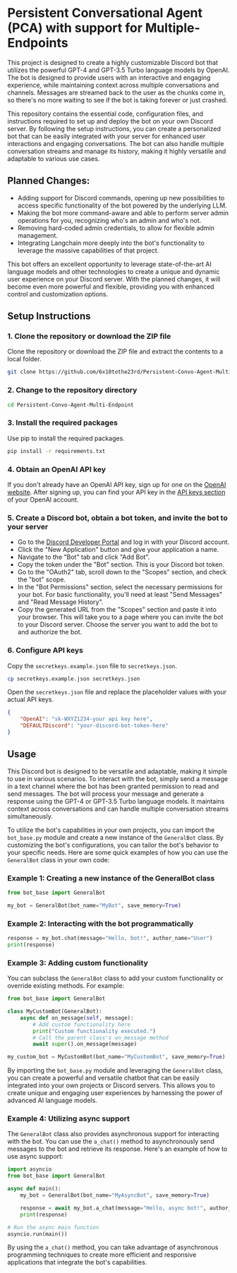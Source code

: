 # Persistent Conversational Agent (PCA) with support for Multiple-Endpoints

This project is designed to create a highly customizable Discord bot that utilizes the powerful GPT-4 and GPT-3.5 Turbo language models by OpenAI. The bot is designed to provide users with an interactive and engaging experience, while maintaining context across multiple conversations and channels. Messages are streamed back to the user as the chunks come in, so there's no more waiting to see if the bot is taking forever or just crashed.

This repository contains the essential code, configuration files, and instructions required to set up and deploy the bot on your own Discord server. By following the setup instructions, you can create a personalized bot that can be easily integrated with your server for enhanced user interactions and engaging conversations. The bot can also handle multiple conversation streams and manage its history, making it highly versatile and adaptable to various use cases.

## Planned Changes:
- Adding support for Discord commands, opening up new possibilities to access specific functionality of the bot powered by the underlying LLM.
- Making the bot more command-aware and able to perform server admin operations for you, recognizing who's an admin and who's not.
- Removing hard-coded admin credentials, to allow for flexible admin management.
- Integrating Langchain more deeply into the bot's functionality to leverage the massive capabilities of that project.

This bot offers an excellent opportunity to leverage state-of-the-art AI language models and other technologies to create a unique and dynamic user experience on your Discord server. With the planned changes, it will become even more powerful and flexible, providing you with enhanced control and customization options.

## Setup Instructions

### 1. Clone the repository or download the ZIP file

Clone the repository or download the ZIP file and extract the contents to a local folder.

```bash
git clone https://github.com/6x10tothe23rd/Persistent-Convo-Agent-Multi-Endpoint.git
```

### 2. Change to the repository directory

```bash
cd Persistent-Convo-Agent-Multi-Endpoint
```

### 3. Install the required packages

Use pip to install the required packages.

```bash
pip install -r requirements.txt
```

### 4. Obtain an OpenAI API key

If you don't already have an OpenAI API key, sign up for one on the [OpenAI website](https://beta.openai.com/signup/). After signing up, you can find your API key in the [API keys section](https://beta.openai.com/account/api-keys/) of your OpenAI account.

### 5. Create a Discord bot, obtain a bot token, and invite the bot to your server

- Go to the [Discord Developer Portal](https://discord.com/developers/applications) and log in with your Discord account.
- Click the "New Application" button and give your application a name.
- Navigate to the "Bot" tab and click "Add Bot".
- Copy the token under the "Bot" section. This is your Discord bot token.
- Go to the "OAuth2" tab, scroll down to the "Scopes" section, and check the "bot" scope.
- In the "Bot Permissions" section, select the necessary permissions for your bot. For basic functionality, you'll need at least "Send Messages" and "Read Message History".
- Copy the generated URL from the "Scopes" section and paste it into your browser. This will take you to a page where you can invite the bot to your Discord server. Choose the server you want to add the bot to and authorize the bot.

### 6. Configure API keys

Copy the `secretkeys.example.json` file to `secretkeys.json`.

```bash
cp secretkeys.example.json secretkeys.json
```

Open the `secretkeys.json` file and replace the placeholder values with your actual API keys.

```json
{
    "OpenAI": "sk-WXYZ1234-your api key here",
    "DEFAULTDiscord": "your-discord-bot-token-here"
}
```

## Usage

This Discord bot is designed to be versatile and adaptable, making it simple to use in various scenarios. To interact with the bot, simply send a message in a text channel where the bot has been granted permission to read and send messages. The bot will process your message and generate a response using the GPT-4 or GPT-3.5 Turbo language models. It maintains context across conversations and can handle multiple conversation streams simultaneously.

To utilize the bot's capabilities in your own projects, you can import the `bot_base.py` module and create a new instance of the `GeneralBot` class. By customizing the bot's configurations, you can tailor the bot's behavior to your specific needs. Here are some quick examples of how you can use the `GeneralBot` class in your own code:

### Example 1: Creating a new instance of the GeneralBot class

```python
from bot_base import GeneralBot

my_bot = GeneralBot(bot_name="MyBot", save_memory=True)
```

### Example 2: Interacting with the bot programmatically

```python
response = my_bot.chat(message="Hello, bot!", author_name="User")
print(response)
```

### Example 3: Adding custom functionality

You can subclass the `GeneralBot` class to add your custom functionality or override existing methods. For example:

```python
from bot_base import GeneralBot

class MyCustomBot(GeneralBot):
    async def on_message(self, message):
        # Add custom functionality here
        print("Custom functionality executed.")
        # Call the parent class's on_message method
        await super().on_message(message)

my_custom_bot = MyCustomBot(bot_name="MyCustomBot", save_memory=True)
```

By importing the `bot_base.py` module and leveraging the `GeneralBot` class, you can create a powerful and versatile chatbot that can be easily integrated into your own projects or Discord servers. This allows you to create unique and engaging user experiences by harnessing the power of advanced AI language models.

### Example 4: Utilizing async support

The `GeneralBot` class also provides asynchronous support for interacting with the bot. You can use the `a_chat()` method to asynchronously send messages to the bot and retrieve its response. Here's an example of how to use async support:

```python
import asyncio
from bot_base import GeneralBot

async def main():
    my_bot = GeneralBot(bot_name="MyAsyncBot", save_memory=True)

    response = await my_bot.a_chat(message="Hello, async bot!", author_name="User")
    print(response)

# Run the async main function
asyncio.run(main())
```

By using the `a_chat()` method, you can take advantage of asynchronous programming techniques to create more efficient and responsive applications that integrate the bot's capabilities.
